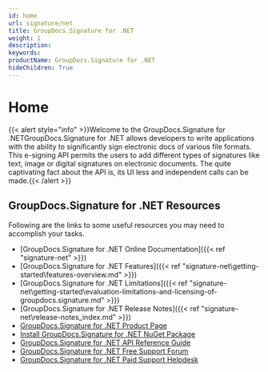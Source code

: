 ```yaml
---
id: home
url: signature/net
title: GroupDocs.Signature for .NET
weight: 1
description: 
keywords: 
productName: GroupDocs.Signature for .NET
hideChildren: True
---
```

#  Home 

{{< alert style="info" >}}Welcome to the GroupDocs.Signature for .NETGroupDocs.Signature for .NET allows developers to write applications with the ability to significantly sign electronic docs of various file formats. This e-signing API permits the users to add different types of signatures like text, image or digital signatures on electronic documents. The quite captivating fact about the API is, its UI less and independent calls can be made.{{< /alert >}}

## GroupDocs.Signature for .NET Resources

Following are the links to some useful resources you may need to accomplish your tasks.

*   [GroupDocs.Signature for .NET Online Documentation]({{< ref "signature-net" >}})
*   [GroupDocs.Signature for .NET Features]({{< ref "signature-net\getting-started\features-overview.md" >}})
*   [GroupDocs.Signature for .NET Limitations]({{< ref "signature-net\getting-started\evaluation-limitations-and-licensing-of-groupdocs.signature.md" >}})
*   [GroupDocs.Signature for .NET Release Notes]({{< ref "signature-net\release-notes\_index.md" >}})
*   [GroupDocs.Signature for .NET Product Page](https://products.groupdocs.com/signature/net)
*   [Install GroupDocs.Signature for .NET NuGet Package](https://www.nuget.org/packages/GroupDocs.Signature/)
*   [GroupDocs.Signature for .NET API Reference Guide](https://apireference.groupdocs.com/net/signature)
*   [GroupDocs.Signature for .NET Free Support Forum](https://forum.groupdocs.com/c/signature)
*   [GroupDocs.Signature for .NET Paid Support Helpdesk](https://helpdesk.groupdocs.com/)
